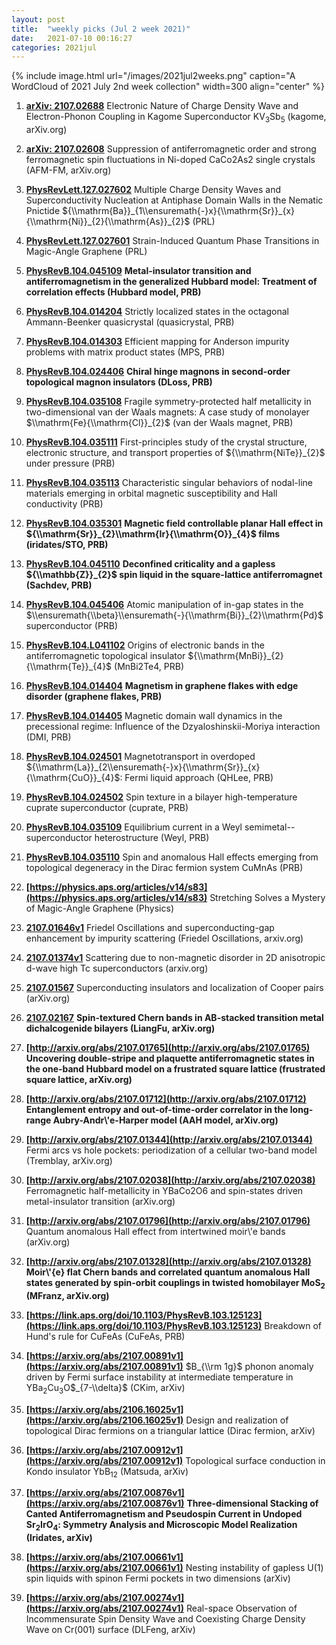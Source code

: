 ```yaml
---
layout: post
title:  "weekly picks (Jul 2 week 2021)"
date:   2021-07-10 00:16:27
categories: 2021jul
---
```


{% include image.html url="/images/2021jul2weeks.png" caption="A WordCloud of 2021 July 2nd week collection" width=300 align="center" %}


1. **[arXiv: 2107.02688](http://arxiv.org/abs/2107.02688)** Electronic Nature of Charge Density Wave and Electron-Phonon Coupling in Kagome Superconductor KV$_3$Sb$_5$ (kagome, arXiv.org)

1. **[arXiv: 2107.02608](http://arxiv.org/abs/2107.02608)** Suppression of antiferromagnetic order and strong ferromagnetic spin fluctuations in Ni-doped CaCo2As2 single crystals (AFM-FM, arXiv.org)


1. **[PhysRevLett.127.027602](https://link.aps.org/doi/10.1103/PhysRevLett.127.027602)** Multiple Charge Density Waves and Superconductivity Nucleation at Antiphase Domain Walls in the Nematic Pnictide ${\\mathrm{Ba}}_{1\\ensuremath{-}x}{\\mathrm{Sr}}_{x}{\\mathrm{Ni}}_{2}{\\mathrm{As}}_{2}$ (PRL)

1. **[PhysRevLett.127.027601](https://link.aps.org/doi/10.1103/PhysRevLett.127.027601)** Strain-Induced Quantum Phase Transitions in Magic-Angle Graphene (PRL)

1. **[PhysRevB.104.045109](https://link.aps.org/doi/10.1103/PhysRevB.104.045109)** **Metal-insulator transition and antiferromagnetism in the generalized Hubbard model: Treatment of correlation effects (Hubbard model, PRB)**

1. **[PhysRevB.104.014204](https://link.aps.org/doi/10.1103/PhysRevB.104.014204)** Strictly localized states in the octagonal Ammann-Beenker quasicrystal (quasicrystal, PRB)

1. **[PhysRevB.104.014303](https://link.aps.org/doi/10.1103/PhysRevB.104.014303)** Efficient mapping for Anderson impurity problems with matrix product states (MPS, PRB)

1. **[PhysRevB.104.024406](https://link.aps.org/doi/10.1103/PhysRevB.104.024406)** **Chiral hinge magnons in second-order topological magnon insulators (DLoss, PRB)**

1. **[PhysRevB.104.035108](https://link.aps.org/doi/10.1103/PhysRevB.104.035108)** Fragile symmetry-protected half metallicity in two-dimensional van der Waals magnets: A case study of monolayer $\\mathrm{Fe}{\\mathrm{Cl}}_{2}$ (van der Waals magnet, PRB)

1. **[PhysRevB.104.035111](https://link.aps.org/doi/10.1103/PhysRevB.104.035111)** First-principles study of the crystal structure, electronic structure, and transport properties of ${\\mathrm{NiTe}}_{2}$ under pressure (PRB)

1. **[PhysRevB.104.035113](https://link.aps.org/doi/10.1103/PhysRevB.104.035113)** Characteristic singular behaviors of nodal-line materials emerging in orbital magnetic susceptibility and Hall conductivity (PRB)

1. **[PhysRevB.104.035301](https://link.aps.org/doi/10.1103/PhysRevB.104.035301)** **Magnetic field controllable planar Hall effect in ${\\mathrm{Sr}}_{2}\\mathrm{Ir}{\\mathrm{O}}_{4}$ films (iridates/STO, PRB)**

1. **[PhysRevB.104.045110](https://link.aps.org/doi/10.1103/PhysRevB.104.045110)** **Deconfined criticality and a gapless ${\\mathbb{Z}}_{2}$ spin liquid in the square-lattice antiferromagnet (Sachdev, PRB)**

1. **[PhysRevB.104.045406](https://link.aps.org/doi/10.1103/PhysRevB.104.045406)** Atomic manipulation of in-gap states in the $\\ensuremath{\\beta}\\ensuremath{-}{\\mathrm{Bi}}_{2}\\mathrm{Pd}$ superconductor (PRB)

1. **[PhysRevB.104.L041102](https://link.aps.org/doi/10.1103/PhysRevB.104.L041102)** Origins of electronic bands in the antiferromagnetic topological insulator ${\\mathrm{MnBi}}_{2}{\\mathrm{Te}}_{4}$ (MnBi2Te4, PRB)

1. **[PhysRevB.104.014404](https://link.aps.org/doi/10.1103/PhysRevB.104.014404)** **Magnetism in graphene flakes with edge disorder (graphene flakes, PRB)**

1. **[PhysRevB.104.014405](https://link.aps.org/doi/10.1103/PhysRevB.104.014405)** Magnetic domain wall dynamics in the precessional regime: Influence of the Dzyaloshinskii-Moriya interaction (DMI, PRB)

1. **[PhysRevB.104.024501](https://link.aps.org/doi/10.1103/PhysRevB.104.024501)** Magnetotransport in overdoped ${\\mathrm{La}}_{2\\ensuremath{-}x}{\\mathrm{Sr}}_{x}{\\mathrm{CuO}}_{4}$: Fermi liquid approach (QHLee, PRB)

1. **[PhysRevB.104.024502](https://link.aps.org/doi/10.1103/PhysRevB.104.024502)** Spin texture in a bilayer high-temperature cuprate superconductor (cuprate, PRB)

1. **[PhysRevB.104.035109](https://link.aps.org/doi/10.1103/PhysRevB.104.035109)** Equilibrium current in a Weyl semimetal--superconductor heterostructure (Weyl, PRB)

1. **[PhysRevB.104.035110](https://link.aps.org/doi/10.1103/PhysRevB.104.035110)** Spin and anomalous Hall effects emerging from topological degeneracy in the Dirac fermion system CuMnAs (PRB)

1. **[https://physics.aps.org/articles/v14/s83](https://physics.aps.org/articles/v14/s83)** Stretching Solves a Mystery of Magic-Angle Graphene (Physics)




1. **[2107.01646v1](https://arxiv.org/abs/2107.01646v1)** Friedel Oscillations and superconducting-gap enhancement by impurity scattering (Friedel Oscillations, arxiv.org)

1. **[2107.01374v1](https://arxiv.org/abs/2107.01374v1)** Scattering due to non-magnetic disorder in 2D anisotropic d-wave high Tc superconductors (arxiv.org)

1. **[2107.01567](http://arxiv.org/abs/2107.01567)** Superconducting insulators and localization of Cooper pairs (arXiv.org)

1. **[2107.02167](http://arxiv.org/abs/2107.02167)** **Spin-textured Chern bands in AB-stacked transition metal dichalcogenide bilayers (LiangFu, arXiv.org)**

1. **[http://arxiv.org/abs/2107.01765](http://arxiv.org/abs/2107.01765)** **Uncovering double-stripe and plaquette antiferromagnetic states in the one-band Hubbard model on a frustrated square lattice (frustrated square lattice, arXiv.org)**

1. **[http://arxiv.org/abs/2107.01712](http://arxiv.org/abs/2107.01712)** **Entanglement entropy and out-of-time-order correlator in the long-range Aubry-Andr\\'e-Harper model (AAH model, arXiv.org)**

1. **[http://arxiv.org/abs/2107.01344](http://arxiv.org/abs/2107.01344)** Fermi arcs vs hole pockets: periodization of a cellular two-band model (Tremblay, arXiv.org)

1. **[http://arxiv.org/abs/2107.02038](http://arxiv.org/abs/2107.02038)** Ferromagnetic half-metallicity in YBaCo2O6 and spin-states driven metal-insulator transition (arXiv.org)

1. **[http://arxiv.org/abs/2107.01796](http://arxiv.org/abs/2107.01796)** Quantum anomalous Hall effect from intertwined moir\\'e bands (arXiv.org)

1. **[http://arxiv.org/abs/2107.01328](http://arxiv.org/abs/2107.01328)** **Moir\\'{e} flat Chern bands and correlated quantum anomalous Hall states generated by spin-orbit couplings in twisted homobilayer MoS$_2$ (MFranz, arXiv.org)**


1. **[https://link.aps.org/doi/10.1103/PhysRevB.103.125123](https://link.aps.org/doi/10.1103/PhysRevB.103.125123)** Breakdown of Hund's rule for CuFeAs (CuFeAs, PRB)

1. **[https://arxiv.org/abs/2107.00891v1](https://arxiv.org/abs/2107.00891v1)** $B_{\\rm 1g}$ phonon anomaly driven by Fermi surface instability at intermediate temperature in YBa$_2$Cu$_3$O$_{7-\\delta}$ (CKim, arXiv)

1. **[https://arxiv.org/abs/2106.16025v1](https://arxiv.org/abs/2106.16025v1)** Design and realization of topological Dirac fermions on a triangular lattice (Dirac fermion, arXiv)

1. **[https://arxiv.org/abs/2107.00912v1](https://arxiv.org/abs/2107.00912v1)** Topological surface conduction in Kondo insulator YbB$_{12}$ (Matsuda, arXiv)

1. **[https://arxiv.org/abs/2107.00876v1](https://arxiv.org/abs/2107.00876v1)** **Three-dimensional Stacking of Canted Antiferromagnetism and Pseudospin Current in Undoped Sr$_2$IrO$_4$: Symmetry Analysis and Microscopic Model Realization (Iridates, arXiv)**

1. **[https://arxiv.org/abs/2107.00661v1](https://arxiv.org/abs/2107.00661v1)** Nesting instability of gapless U(1) spin liquids with spinon Fermi pockets in two dimensions (arXiv)

1. **[https://arxiv.org/abs/2107.00274v1](https://arxiv.org/abs/2107.00274v1)** Real-space Observation of Incommensurate Spin Density Wave and Coexisting Charge Density Wave on Cr(001) surface (DLFeng, arXiv)


